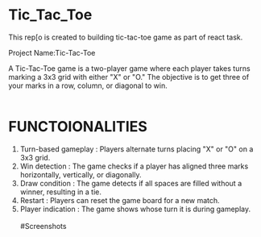 # Tic_Tac_Toe
This rep[o is created to building tic-tac-toe game as  part of react task.

Project Name:Tic-Tac-Toe

A Tic-Tac-Toe game is a two-player game where each player takes turns marking a 3x3 grid with either "X" or "O." The objective is to get three of your marks in a row, column, or diagonal to win.
<br/><br/>
# FUNCTOIONALITIES<br/>
1. Turn-based gameplay : Players alternate turns placing "X" or "O" on a 3x3 grid.
2. Win detection : The game checks if a player has aligned three marks horizontally, vertically, or diagonally.
3. Draw condition : The game detects if all spaces are filled without a winner, resulting in a tie.
4. Restart : Players can reset the game board for a new match.
5. Player indication : The game shows whose turn it is during gameplay.
<br/><br/>
#Screenshots<br/>

